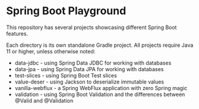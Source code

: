# Spring Boot Playground

This repository has several projects showcasing different Spring Boot features.

Each directory is its own standalone Gradle project. All projects require Java 11 or higher, unless otherwise noted:

* data-jdbc - using Spring Data JDBC for working with databases
* data-jpa - using Spring Data JPA for working with databases
* test-slices - using Spring Boot Test slices
* value-deser - using Jackson to deserialize immutable values
* vanilla-webflux - a Spring WebFlux application with zero Spring magic
* validation - using Spring Boot Validation and the differences between @Valid and @Validation
